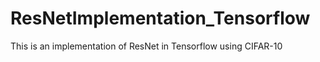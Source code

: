 # ResNetImplementation_Tensorflow

This is an implementation of ResNet in Tensorflow using CIFAR-10
